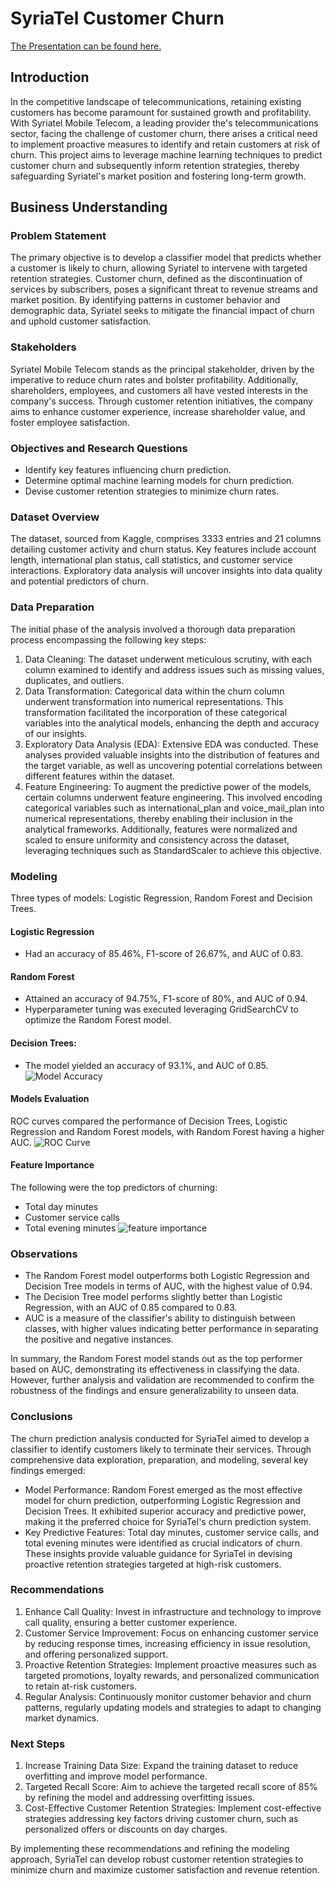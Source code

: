 # SyriaTel Customer Churn #

[The Presentation can be found here.](https://docs.google.com/presentation/d/1FJPemopMqtdOmIUWmEnL2NXMSHKE6na6616-Dg_VqLI/edit?usp=sharing)

## Introduction ##
In the competitive landscape of telecommunications, retaining existing customers has become paramount for sustained growth and profitability. With Syriatel Mobile Telecom, a leading provider  the's telecommunications sector, facing the challenge of customer churn, there arises a critical need to implement proactive measures to identify and retain customers at risk of churn. This project aims to leverage machine learning techniques to predict customer churn and subsequently inform retention strategies, thereby safeguarding Syriatel's market position and fostering long-term growth.

## Business Understanding ##

### Problem Statement ###
The primary objective is to develop a classifier model that predicts whether a customer is likely to churn, allowing Syriatel to intervene with targeted retention strategies. Customer churn, defined as the discontinuation of services by subscribers, poses a significant threat to revenue streams and market position. By identifying patterns in customer behavior and demographic data, Syriatel seeks to mitigate the financial impact of churn and uphold customer satisfaction.

### Stakeholders ###
Syriatel Mobile Telecom stands as the principal stakeholder, driven by the imperative to reduce churn rates and bolster profitability. Additionally, shareholders, employees, and customers all have vested interests in the company's success. Through customer retention initiatives, the company aims to enhance customer experience, increase shareholder value, and foster employee satisfaction.

### Objectives and Research Questions ###

- Identify key features influencing churn prediction.
- Determine optimal machine learning models for churn prediction.
- Devise customer retention strategies to minimize churn rates.

### Dataset Overview ###
The dataset, sourced from Kaggle, comprises 3333 entries and 21 columns detailing customer activity and churn status. Key features include account length, international plan status, call statistics, and customer service interactions. Exploratory data analysis will uncover insights into data quality and potential predictors of churn.

### Data Preparation

The initial phase of the analysis involved a thorough data preparation process encompassing the following key steps:
1. Data Cleaning: The dataset underwent meticulous scrutiny, with each column examined to identify and address issues such as missing values, duplicates, and outliers.
2. Data Transformation: Categorical data within the churn column underwent transformation into numerical representations. This transformation facilitated the incorporation of these categorical variables into the analytical models, enhancing the depth and accuracy of our insights.
3. Exploratory Data Analysis (EDA): Extensive EDA was conducted. These analyses provided valuable insights into the distribution of features and the target variable, as well as uncovering potential correlations between different features within the dataset.
4. Feature Engineering: To augment the predictive power of the models, certain columns underwent feature engineering. This involved encoding categorical variables such as international_plan and voice_mail_plan into numerical representations, thereby enabling their inclusion in the analytical frameworks. Additionally, features were normalized and scaled to ensure uniformity and consistency across the dataset, leveraging techniques such as StandardScaler to achieve this objective.

### Modeling 
Three types of models: Logistic Regression, Random Forest and Decision Trees.

#### Logistic Regression

- Had an accuracy of 85.46%, F1-score of 26.67%, and AUC of 0.83.
#### Random Forest
- Attained an accuracy of 94.75%, F1-score of 80%, and AUC of 0.94.
- Hyperparameter tuning was executed leveraging GridSearchCV to optimize the Random Forest model.
#### Decision Trees:

- The model yielded an accuracy of 93.1%, and AUC of 0.85. 
![Model Accuracy](<model accuracy.png>)
#### Models Evaluation

ROC curves compared the performance of Decision Trees, Logistic Regression and Random Forest models, with Random Forest having a higher AUC.
![ROC Curve](<ROC curves.png>)
#### Feature Importance
The following were the top predictors of churning: 
- Total day minutes
- Customer service calls
- Total evening minutes
![feature importance](<feature importance.png>)

### Observations

- The Random Forest model outperforms both Logistic Regression and Decision Tree models in terms of AUC, with the highest value of 0.94.
- The Decision Tree model performs slightly better than Logistic Regression, with an AUC of 0.85 compared to 0.83.
- AUC is a measure of the classifier's ability to distinguish between classes, with higher values indicating better performance in separating the positive and negative instances.

In summary, the Random Forest model stands out as the top performer based on AUC, demonstrating its effectiveness in classifying the data. However, further analysis and validation are recommended to confirm the robustness of the findings and ensure generalizability to unseen data.

### Conclusions
The churn prediction analysis conducted for SyriaTel aimed to develop a classifier to identify customers likely to terminate their services. Through comprehensive data exploration, preparation, and modeling, several key findings emerged:

- Model Performance: Random Forest emerged as the most effective model for churn prediction, outperforming Logistic Regression and Decision Trees. It exhibited superior accuracy and predictive power, making it the preferred choice for SyriaTel's churn prediction system.
- Key Predictive Features: Total day minutes, customer service calls, and total evening minutes were identified as crucial indicators of churn. These insights provide valuable guidance for SyriaTel in devising proactive retention strategies targeted at high-risk customers.

### Recommendations

1. Enhance Call Quality: Invest in infrastructure and technology to improve call quality, ensuring a better customer experience.
2. Customer Service Improvement: Focus on enhancing customer service by reducing response times, increasing efficiency in issue resolution, and offering personalized support.
3. Proactive Retention Strategies: Implement proactive measures such as targeted promotions, loyalty rewards, and personalized communication to retain at-risk customers.
4. Regular Analysis: Continuously monitor customer behavior and churn patterns, regularly updating models and strategies to adapt to changing market dynamics.

### Next Steps

1. Increase Training Data Size: Expand the training dataset to reduce overfitting and improve model performance.
2. Targeted Recall Score: Aim to achieve the targeted recall score of 85% by refining the model and addressing overfitting issues.
3. Cost-Effective Customer Retention Strategies: Implement cost-effective strategies addressing key factors driving customer churn, such as personalized offers or discounts on day charges.

By implementing these recommendations and refining the modeling approach, SyriaTel can develop robust customer retention strategies to minimize churn and maximize customer satisfaction and revenue retention.